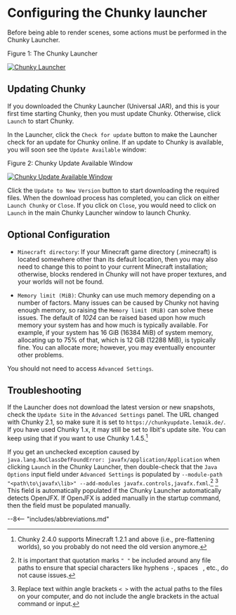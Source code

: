 # Configuring the Chunky launcher

Before being able to render scenes, some actions must be performed in the Chunky Launcher.

<div class="figure" id="figure-1">
  <p class="figure">
  Figure 1: The Chunky Launcher
  </p>
  <div class="figureimgcontainer">
    <a href="../../img/user_interface/chunky_launcher/chunky_launcher.png">
      <img class="figure" src="../../img/user_interface/chunky_launcher/chunky_launcher.png" alt="Chunky Launcher">
    </a>
  </div>
</div>

## Updating Chunky

If you downloaded the Chunky Launcher (Universal JAR), and this is your first time starting Chunky, then you must update Chunky. Otherwise, click `Launch` to start Chunky.

In the Launcher, click the `Check for update` button to make the Launcher check for an update for Chunky online. If an update to Chunky is available, you will soon see the `Update Available` window:

<div class="figure" id="figure-2">
  <p class="figure">
  Figure 2: Chunky Update Available Window
  </p>
  <div class="figureimgcontainer">
    <a href="../../img/getting_started/configuring_chunky_launcher/chunky_update_available.png">
      <img class="figure" src="../../img/getting_started/configuring_chunky_launcher/chunky_update_available.png" alt="Chunky Update Available Window">
    </a>
  </div>
</div>

Click the `Update to New Version` button to start downloading the required files.
When the download process has completed, you can click on either `Launch Chunky` or `Close`. If you click on `Close`, you would need to click on `Launch` in the main Chunky Launcher window to launch Chunky.

## Optional Configuration

- `Minecraft directory`: If your Minecraft game directory (.minecraft) is located somewhere other than its default location, then you may also need to change this to point to your current Minecraft installation; otherwise, blocks rendered in Chunky will not have proper textures, and your worlds will not be found.

- `Memory limit (MiB)`: Chunky can use much memory depending on a number of factors. Many issues can be caused by Chunky not having enough memory, so raising the `Memory limit (MiB)` can solve these issues. The default of *1024* can be raised based upon how much memory your system has and how much is typically available. For example, if your system has 16 GiB (16384 MiB) of system memory, allocating up to 75% of that, which is 12 GiB (12288 MiB), is typically fine. You can allocate more; however, you may eventually encounter other problems.

You should not need to access `Advanced Settings`.

## Troubleshooting

If the Launcher does not download the latest version or new snapshots, check the `Update Site` in the `Advanced Settings` panel. The URL changed with Chunky 2.1, so make sure it is set to `https://chunkyupdate.lemaik.de/`. If you have used Chunky 1.x, it may still be set to llbit's update site. You can keep using that if you want to use Chunky 1.4.5.[^1]

If you get an unchecked exception caused by `java.lang.NoClassDefFoundError: javafx/application/Application` when clicking `Launch` in the Chunky Launcher, then double-check that the `Java Options` input field under `Advanced Settings` is populated by `--module-path "<path\to\javafx\lib>" --add-modules javafx.controls,javafx.fxml`.[^2] [^3] This field is automatically populated if the Chunky Launcher automatically detects OpenJFX. If OpenJFX is added manually in the startup command, then the field must be populated manually.

[^1]: Chunky 2.4.0 supports Minecraft 1.2.1 and above (i.e., pre-flattening worlds), so you probably do not need the old version anymore.

[^2]: It is important that quotation marks `" "` be included around any file paths to ensure that special characters like hyphens `-`, spaces ` `, etc., do not cause issues.

[^3]: Replace text within angle brackets `< >` with the actual paths to the files on your computer, and do not include the angle brackets in the actual command or input.

--8<-- "includes/abbreviations.md"
